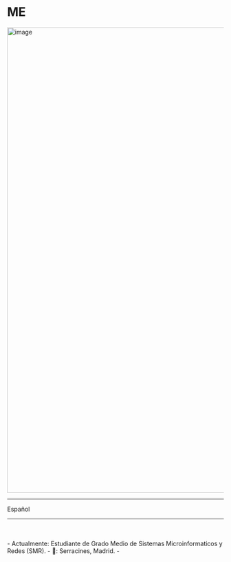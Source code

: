 # ME

<img width="1920" height="1080" alt="image" src="https://github.com/user-attachments/assets/48d5bfb3-0b43-422a-a212-617df0debd08" />
<HR>
<n>Español </n>
<hr>
<br>
<br>
- Actualmente: Estudiante de Grado Medio de Sistemas Microinformaticos y Redes (SMR).
- 🚩: Serracines, Madrid. 
- 
